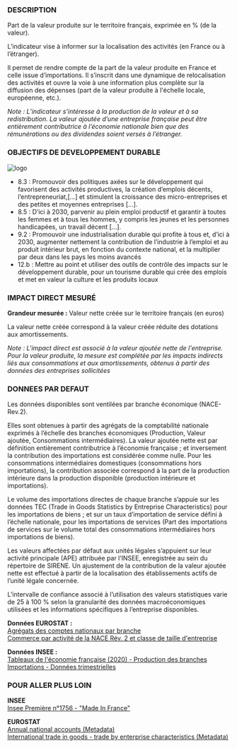 ### DESCRIPTION

Part de la valeur produite sur le territoire français, exprimée en % (de la valeur).

L’indicateur vise à informer sur la localisation des activités (en France ou à l’étranger).

Il permet de rendre compte de la part de la valeur produite en France et celle issue d’importations. Il s’inscrit dans une dynamique de relocalisation des activités et ouvre la voie à une information plus complète sur la diffusion des dépenses (part de la valeur produite à l'échelle locale, européenne, etc.).

*Note : L’indicateur s’intéresse à la production de la valeur et à sa redistribution. La valeur ajoutée d’une entreprise française peut être entièrement contributrice à l’économie nationale bien que des rémunérations ou des dividendes soient versés à l’étranger.*

### OBJECTIFS DE DEVELOPPEMENT DURABLE

<div id="strip-odd" className="strip">
    <img id="logo-odd" src=/resources/odd_eco.png alt="logo"/>
</div>

* 8.3 : Promouvoir des politiques axées sur le développement qui favorisent des activités productives, la création d’emplois décents, l’entrepreneuriat,\[...\] et stimulent la croissance des micro-entreprises et des petites et moyennes entreprises \[...\].
* 8.5 : D’ici à 2030, parvenir au plein emploi productif et garantir à toutes les femmes et à tous les hommes, y compris les jeunes et les personnes handicapées, un travail décent \[...\].
* 9.2 : Promouvoir une industrialisation durable qui profite à tous et, d’ici à 2030, augmenter nettement la contribution de l’industrie à l’emploi et au produit intérieur brut, en fonction du contexte national, et la multiplier par deux dans les pays les moins avancés
* 12.b : Mettre au point et utiliser des outils de contrôle des impacts sur le développement durable, pour un tourisme durable qui crée des emplois et met en valeur la culture et les produits locaux

### IMPACT DIRECT MESUR&Eacute;

**Grandeur mesurée :** Valeur nette créée sur le territoire français (en euros)

La valeur nette créée correspond à la valeur créée réduite des dotations aux amortissements.

*Note : L'impact direct est associé à la valeur ajoutée nette de l'entreprise. Pour la valeur produite, la mesure est complétée par les impacts indirects liés aux consommations et aux amortissements, obtenus à partir des données des entreprises sollicitées*

### DONNEES PAR DEFAUT

Les données disponibles sont ventilées par branche économique (NACE-Rev.2).

Elles sont obtenues à partir des agrégats de la comptabilité nationale exprimés à l’échelle des branches économiques (Production, Valeur ajoutée, Consommations intermédiaires). La valeur ajoutée nette est par définition entièrement contributrice à l’économie française ; et inversement la contribution des importations est considérée comme nulle. Pour les consommations intermédiaires domestiques (consommations hors importations), la contribution associée correspond à la part de la production intérieure dans la production disponible (production intérieure et importations).

Le volume des importations directes de chaque branche s’appuie sur les données TEC (Trade in Goods Statistics by Entreprise Characteristics) pour les importations de biens ; et sur un taux d’importation de service défini à l’échelle nationale, pour les importations de services (Part des importations de services sur le volume total des consommations intermédiaires hors importations de biens).

Les valeurs affectées par défaut aux unités légales s’appuient sur leur activité principale (APE) attribuée par l’INSEE, enregistrée au sein du répertoire de SIRENE. Un ajustement de la contribution de la valeur ajoutée nette est effectué à partir de la localisation des établissements actifs de l’unité légale concernée.

L’intervalle de confiance associé à l’utilisation des valeurs statistiques varie de 25 à 100 % selon la granularité des données macroéconomiques utilisées et les informations spécifiques à l’entreprise disponibles.

**Données EUROSTAT :**  
[Agrégats des comptes nationaux par branche](https://appsso.eurostat.ec.europa.eu/nui/show.do?dataset=nama_10_a64&lang=fr)  
[Commerce par activité de la NACE Rév. 2 et classe de taille d'entreprise](https://appsso.eurostat.ec.europa.eu/nui/show.do?dataset=ext_tec01&lang=fr)

**Données INSEE :**  
[Tableaux de l'économie française (2020) - Production des branches](https://www.insee.fr/fr/statistiques/4277775?sommaire=4318291)  
[Importations - Données trimestrielles](https://www.insee.fr/fr/statistiques/2830182)

### POUR ALLER PLUS LOIN

**INSEE**  
[Insee Première n°1756 - "Made In France"](https://www.insee.fr/fr/statistiques/4166056)  


**EUROSTAT**  
[Annual national accounts (Metadata)](https://ec.europa.eu/eurostat/cache/metadata/fr/nama10_esms.htm)  
[International trade in goods - trade by enterprise characteristics (Metadata)](https://ec.europa.eu/eurostat/cache/metadata/fr/ext_tec_sims.htm)  
